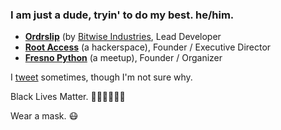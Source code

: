 ### I am just a dude, tryin' to do my best. he/him.

- **[Ordrslip](http://ordrslip.com)** (by [Bitwise Industries](http://bitwiseindustries.com), Lead Developer
- **[Root Access](http://rootaccess.org)** (a hackerspace), Founder / Executive Director
- **[Fresno Python](http://fresnopython.com/)** (a meetup), Founder / Organizer

I [tweet](https://twitter.com/dmpayton) sometimes, though I'm not sure why.

Black Lives Matter. ✊🏽✊🏾✊🏿

Wear a mask. 😷

<!--
**dmpayton/dmpayton** is a ✨ _special_ ✨ repository because its `README.md` (this file) appears on your GitHub profile.

Here are some ideas to get you started:

- 🔭 I’m currently working on ...
- 🌱 I’m currently learning ...
- 👯 I’m looking to collaborate on ...
- 🤔 I’m looking for help with ...
- 💬 Ask me about ...
- 📫 How to reach me: ...
- 😄 Pronouns: ...
- ⚡ Fun fact: ...
-->
